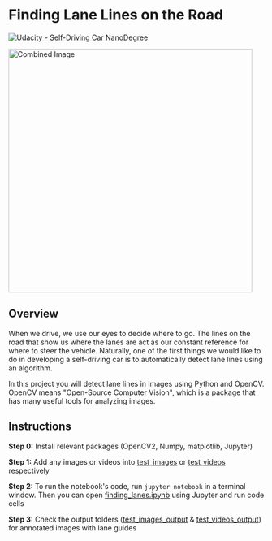 # **Finding Lane Lines on the Road** 

[![Udacity - Self-Driving Car NanoDegree](https://s3.amazonaws.com/udacity-sdc/github/shield-carnd.svg)](http://www.udacity.com/drive)

<img src="examples/laneLines_thirdPass.jpg" width="480" alt="Combined Image" />

Overview
---

When we drive, we use our eyes to decide where to go.  The lines on the road that show us where the lanes are act as our constant reference for where to steer the vehicle.  Naturally, one of the first things we would like to do in developing a self-driving car is to automatically detect lane lines using an algorithm.

In this project you will detect lane lines in images using Python and OpenCV. OpenCV means "Open-Source Computer Vision", which is a package that has many useful tools for analyzing images.  



Instructions
---

**Step 0:** Install relevant packages (OpenCV2, Numpy, matplotlib, Jupyter)

**Step 1:** Add any images or videos into [test_images](test_images/) 
or [test_videos](test_videos/) respectively

**Step 2:** To run the notebook's code, run `jupyter notebook` in a terminal window.
Then you can open [finding_lanes.ipynb](finding_lanes.ipynb) using Jupyter and run code cells

**Step 3:** Check the output folders ([test_images_output](test_images_output/) & [test_videos_output](test_videos_output/)) for annotated images with lane guides
